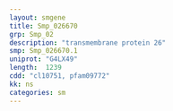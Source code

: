 ```yaml
---
layout: smgene
title: Smp_026670
grp: Smp_02
description: "transmembrane protein 26"
smp: Smp_026670.1
uniprot: "G4LX49"
length:  1239
cdd: "cl10751, pfam09772"
kk: ns
categories: sm
---
```

